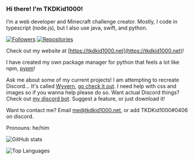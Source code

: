 ### Hi there! I'm TKDKid1000!

I’m a web developer and Minecraft challenge creator. 
Mostly, I code in typescript (node.js), but I also use java, swift, and python. 

[![Followers](https://img.shields.io/badge/dynamic/json?color=green&label=Followers&query=followers&url=https%3A%2F%2Fapi.github.com%2Fusers%2FTKDKid1000)](https://github.com/TKDKid1000?tab=followers)
[![Repositories](https://img.shields.io/badge/dynamic/json?color=blue&label=Repositories&query=public_repos&url=https%3A%2F%2Fapi.github.com%2Fusers%2FTKDKid1000)](https://github.com/TKDKid1000?tab=repositories)

Check out my website at [https://tkdkid1000.net](https://tkdkid1000.net)!

I have created my own package manager for python that feels a lot like npm, [pypm](https://www.npmjs.com/package/@tkdkid1000/pypm)!

Ask me about some of my current projects! I am attempting to recreate Discord... It's called [Wyvern](https://github.com/WyvernChat), [go check it out](https://github.com/WyvernChat/Wyvern). I need help with css and images so if you wanna help please do so. Want actual Discord things? Check out [my discord bot](https://github.com/TKDKid1000/Discord-Typescript-Bot). Suggest a feature, or just download it!

Want to contact me? Email [me@tkdkid1000.net](mailto:me@tkdkid1000.net), or add TKDKid1000#0406 on discord. 

Pronouns: he/him

![GitHub stats](https://github-readme-stats.vercel.app/api?username=TKDKid1000&theme=merko)

<!--[![Armis World](https://github-readme-stats.vercel.app/api/pin/?username=The-Epic-Server&repo=Armis-World&theme=merko)](https://github.com/The-Epic-Server/Armis-World)-->

![Top Languages](https://github-readme-stats.vercel.app/api/top-langs/?username=TKDKid1000&layout=compact&theme=merko)
